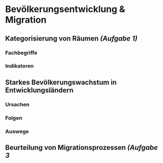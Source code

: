 # Bevölkerungsentwicklung & Migration

## Kategorisierung von Räumen *(Aufgabe 1)*

### Fachbegriffe

### Indikatoren

## Starkes Bevölkerungswachstum in Entwicklungsländern

### Ursachen

### Folgen

### Auswege

## Beurteilung von Migrationsprozessen *(Aufgabe 3*
<!--stackedit_data:
eyJoaXN0b3J5IjpbMTg2MjIyMDY1OCwtNjA5Njk2Nzc5LC03NT
IxNjA4NzFdfQ==
-->